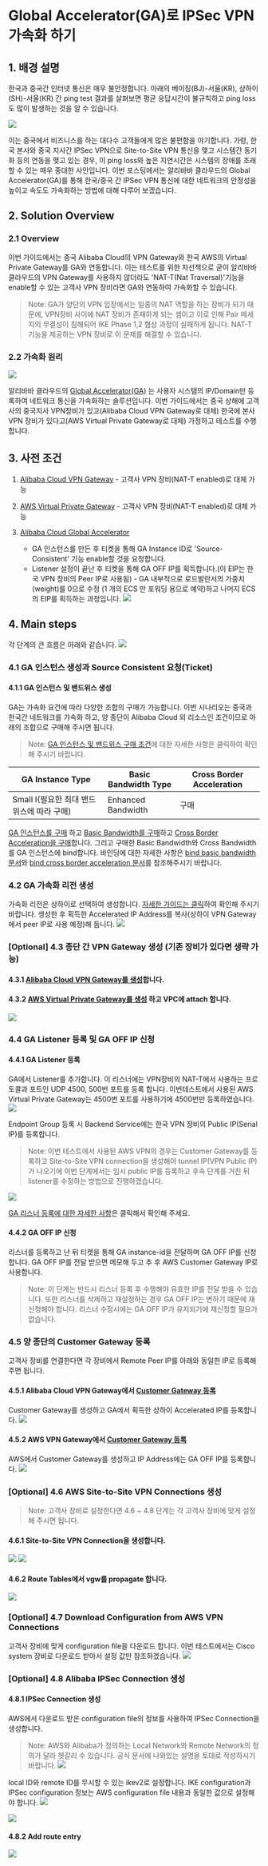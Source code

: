 
# Global Accelerator(GA)로 IPSec VPN 가속화 하기

## 1. 배경  설명 
한국과 중국간 인터넷 통신은 매우 불안정합니다. 아래의 베이징(BJ)-서울(KR), 상하이(SH)-서울(KR) 간 ping test 결과를 살펴보면 평균 응답시간이 불규칙하고 ping loss 도 많이 발생하는 것을 알 수 있습니다. 

![](https://github.com/rnlduaeo/alibaba/blob/master/pingtime.png?raw=true)

이는 중국에서 비즈니스를 하는 대다수 고객들에게 많은 불편함을 야기합니다. 가령, 한국 본사와 중국 지사간 IPSec VPN으로 Site-to-Site VPN 통신을 맺고 시스템간 동기화 등의 연동을 맺고 있는 경우, 이 ping loss와 높은 지연시간은 시스템의 장애를 초래할 수 있는 매우 중대한 사안입니다. 
이번 포스팅에서는 알리바바 클라우드의 Global Accelerator(GA)를 통해 한국/중국 간 IPSec VPN 통신에 대한 네트워크의 안정성을 높이고 속도도 가속화하는 방법에 대해 다루어 보겠습니다. 

## 2. Solution Overview
### 2.1 Overview
이번 가이드에서는 중국 Alibaba Cloud의 VPN Gateway와 한국 AWS의 Virtual Private Gateway를 GA와 연동합니다. 이는 테스트를 위한 차선책으로 굳이 알리바바 클라우드의 VPN Gateway를 사용하지 않더라도 'NAT-T(Nat Traversal)'기능을 enable할 수 있는 고객사 VPN 장비라면 GA와 연동하여 가속화할 수 있습니다.
> Note: GA가 양단의 VPN 입장에서는 일종의 NAT 역할을 하는 장비가 되기 때문에, VPN장비 사이에 NAT 장비가 존재하게 되는 셈이고 이로 인해 Pair 메세지의 무결성이 침해되어 IKE Phase 1,2 협상 과정이 실패하게 됩니다. NAT-T 기능을 제공하는 VPN 장비로 이 문제를 해결할 수 있습니다. 

### 2.2 가속화 원리 
![](https://github.com/rnlduaeo/alibaba/blob/master/VPNoverGA.png?raw=true)

알리바바 클라우드의 [Global Accelerator(GA)](https://www.alibabacloud.com/help/doc-detail/153189.htm?spm=a2c63.l28256.b99.5.82586796Hc8DP7)
는 사용자 시스템의 IP/Domain만 등록하여 네트워크 통신을 가속화하는 솔루션입니다. 이번 가이드에서는 중국 상해에 고객사의 중국지사 VPN장비가 있고(Alibaba Cloud VPN Gateway로 대체) 한국에 본사 VPN 장비가 있다고(AWS Virtual Private Gateway로 대체) 가정하고 테스트를 수행합니다. 

## 3. 사전  조건 
1. [Alibaba Cloud VPN Gateway](https://www.alibabacloud.com/help/doc-detail/64960.htm?spm=a2c63.l28256.b99.5.5d6ae889hLNiHt) - 고객사 VPN 장비(NAT-T enabled)로 대체 가능
2. [AWS Virtual Private Gateway](https://docs.aws.amazon.com/ko_kr/vpn/latest/s2svpn/how_it_works.html) - 고객사 VPN 장비(NAT-T enabled)로 대체 가능
3. [Alibaba Cloud Global Accelerator](https://www.alibabacloud.com/help/doc-detail/153189.htm?spm=a2c63.l28256.b99.5.82586796Hc8DP7) 
	 
	* GA 인스턴스를 만든 후 티켓을 통해 GA Instance ID로 'Source-Consistent' 기능 enable할 것을 요청합니다. 	
	* Listener 설정이 끝난 후 티켓을 통해 GA OFF IP를 획득합니다.(이 EIP는 한국 VPN 장비의 Peer IP로 사용됨) - GA 내부적으로 로드발란서의 가중치(weight)를 0으로 수정 (1 개의 ECS 만 포워딩 용으로 예약)하고 나머지 ECS의 EIP를 획득하는 과정입니다. 
	![](https://github.com/rnlduaeo/alibaba/blob/master/Screen%20Shot%202021-07-02%20at%2011.20.04%20AM.png?raw=true)


## 4. Main steps
각 단계의 큰 흐름은 아래와 같습니다. 
![](https://github.com/rnlduaeo/alibaba/blob/master/Picture1.png?raw=true)
### 4.1 GA 인스턴스 생성과 Source Consistent 요청(Ticket)
#### 4.1.1 GA 인스턴스 및 밴드위스 생성
GA는 가속화 요건에 따라 다양한 조합의 구매가 가능합니다. 이번 시나리오는 중국과 한국간 네트워크를 가속화 하고, 양 종단이 Alibaba Cloud 외 리소스인 조건이므로 아래의 조합으로 구매해 주시면 됩니다. 
> Note: [GA 인스턴스 및 밴드위스 구매 조건](https://www.alibabacloud.com/help/doc-detail/153194.htm?spm=a2c63.p38356.b99.10.571c2e24WeD1J9)에 대한 자세한 사항은 클릭하여 확인해 주시기 바랍니다. 

|GA Instance Type|Basic Bandwidth Type|Cross Border Acceleration |
|---|---|---|
|Small I(필요한 최대 밴드위스에 따라 구매)|Enhanced Bandwidth|구매|


[GA 인스턴스를 구매](https://www.alibabacloud.com/help/doc-detail/153200.htm?spm=a2c63.p38356.b99.22.3e8d3ec5YMYcrz) 하고 [Basic Bandwidth를 구매](https://www.alibabacloud.com/help/doc-detail/153205.htm?spm=a2c63.p38356.b99.27.111077493Kolwl)하고 [Cross Border Acceleration을 구매](https://www.alibabacloud.com/help/doc-detail/155107.htm?spm=a2c63.p38356.b99.35.4f37763eng34lg)합니다. 
그리고 구매한 Basic Bandwidth와 Cross Bandwidth를 GA 인스턴스에 bind합니다. 바인딩에 대한 자세한 사항은 [bind basic bandwidth 문서](https://www.alibabacloud.com/help/doc-detail/153206.htm?spm=a2c63.p38356.b99.28.34528816XU1IGd)와 [bind cross border acceleration 문서](https://www.alibabacloud.com/help/doc-detail/155108.htm?spm=a2c63.p38356.b99.36.4095289crKAgox)를 참조해주시기 바랍니다.

### 4.2 GA 가속화 리전 생성
가속화 리전은 상하이로 선택하여 생성합니다. [자세한 가이드는 클릭](https://www.alibabacloud.com/help/doc-detail/153212.htm?spm=a2c63.l28256.b99.43.418e6796yJw0kV)하여 확인해 주시기 바랍니다. 생성한 후 획득한 Accelerated IP Address를 복사(상하이 VPN Gateway에서 peer IP로 사용 예정)해 둡니다. 
![](https://github.com/rnlduaeo/alibaba/blob/master/Screen%20Shot%202021-07-02%20at%203.39.11%20PM.png?raw=true)

### [Optional] 4.3 종단 간 VPN Gateway 생성 (기존 장비가 있다면 생략 가능)
#### 4.3.1 [Alibaba Cloud VPN Gateway를 생성](https://www.alibabacloud.com/help/doc-detail/65290.htm?spm=a2c63.l28256.b99.23.d9a5e889eDXe0e)합니다.
#### 4.3.2 [AWS Virtual Private Gateway를 생성](https://docs.aws.amazon.com/ko_kr/vpn/latest/s2svpn/SetUpVPNConnections.html#vpn-create-target-gateway) 하고 VPC에 attach 합니다.
![](https://github.com/rnlduaeo/alibaba/blob/master/Screen%20Shot%202021-07-02%20at%203.50.49%20PM.png?raw=true)

### 4.4 GA Listener 등록 및 GA OFF IP 신청
#### 4.4.1 GA Listener 등록
GA에서 Listener를 추가합니다. 이 리스너에는 VPN장비의 NAT-T에서 사용하는 프로토콜과 포트인 UDP 4500, 500번 포트를 등록 합니다. 이번테스트에서 사용된 AWS Virtual Private Gateway는 4500번 포트를 사용하기에 4500번만 등록하였습니다.
![](https://github.com/rnlduaeo/alibaba/blob/master/Screen%20Shot%202021-07-02%20at%203.58.51%20PM.png?raw=true)

Endpoint Group 등록 시 Backend Service에는 한국 VPN 장비의 Public IP(Serial IP)를 등록합니다. 
> Note: 이번 테스트에서 사용된 AWS VPN의 경우는 Customer Gateway를 등록하고 Site-to-Site VPN connection을 생성해야 tunnel IP(VPN Public IP)가 나오기에 이번 단계에서는 임시 public IP를 등록하고 후속 단계를 거친 뒤 listener를 수정하는 방법으로 진행하겠습니다. 

![](https://github.com/rnlduaeo/alibaba/blob/master/Screen%20Shot%202021-07-02%20at%203.59.12%20PM.png?raw=true)

[GA 리스너 등록에 대한 자세한 사항](https://www.alibabacloud.com/help/doc-detail/153217.htm?spm=a2c63.l28256.b99.48.68606796n12ytp)은 클릭해서 확인해 주세요.

#### 4.4.2 GA OFF IP 신청
리스너를 등록하고 난 뒤 티켓을 통해 GA instance-id을 전달하며 GA OFF IP를 신청합니다. GA OFF IP를 전달 받으면 메모해 두고 추 후 AWS Customer Gateway IP로 사용합니다. 
> Note: 이 단계는 반드시 리스너 등록 후 수행해야 유효한 IP를 전달 받을 수 있습니다. 또한 리스너를 삭제하고 재설정하는 경우 GA OFF IP는 변하기 때문에 재신청해야 합니다. 리스너 수정시에는 GA OFF IP가 유지되기에 재신청할 필요가 없습니다. 

### 4.5 양 종단의 Customer Gateway 등록
고객사 장비를 연결한다면 각 장비에서 Remote Peer IP를 아래와 동일한 IP로 등록해 주면 됩니다.

#### 4.5.1 Alibaba Cloud VPN Gateway에서 [Customer Gateway 등록](https://www.alibabacloud.com/help/doc-detail/65286.htm?spm=a2c63.l28256.b99.30.3067e889Usd0nF)
Customer Gateway를 생성하고 GA에서 획득한 상하이 Accelerated IP를 등록합니다. 
![](https://github.com/rnlduaeo/alibaba/blob/master/Screen%20Shot%202021-07-02%20at%204.19.50%20PM.png?raw=true)

#### 4.5.2 AWS VPN Gateway에서 [Customer Gateway 등록](https://docs.aws.amazon.com/ko_kr/vpn/latest/s2svpn/SetUpVPNConnections.html#vpn-create-cgw)
AWS에서 Customer Gateway를 생성하고 IP Address에는 GA OFF IP를 등록합니다. 
![](https://github.com/rnlduaeo/alibaba/blob/master/Screen%20Shot%202021-07-02%20at%204.20.40%20PM.png?raw=true)


### [Optional] 4.6 AWS Site-to-Site VPN Connections 생성
> Note: 고객사 장비로 설정한다면 4.6 ~ 4.8 단계는 각 고객사 장비에 맞게 설정해 주시면 됩니다. 

#### 4.6.1 Site-to-Site VPN Connection을 생성합니다. 
![](https://github.com/rnlduaeo/alibaba/blob/master/Screen%20Shot%202021-07-02%20at%204.55.21%20PM.png?raw=true)
![](https://github.com/rnlduaeo/alibaba/blob/master/Screen%20Shot%202021-07-02%20at%204.55.33%20PM.png?raw=true)

#### 4.6.2 Route Tables에서 vgw를 propagate 합니다.
![](https://github.com/rnlduaeo/alibaba/blob/master/Screen%20Shot%202021-07-02%20at%205.21.07%20PM.png?raw=true)


### [Optional] 4.7 Download Configuration from AWS VPN Connections
고객사 장비에 맞게 configuration file을 다운로드 합니다. 이번 테스트에서는 Cisco system 장비로 다운로드 받아서 설정 값만 참조하겠습니다. 
![](https://github.com/rnlduaeo/alibaba/blob/master/Screen%20Shot%202021-07-02%20at%205.05.46%20PM.png?raw=true)

### [Optional] 4.8 Alibaba IPSec Connection 생성
#### 4.8.1 IPSec Connection 생성
AWS에서 다운로드 받은 configuration file의 정보를 사용하여 IPSec Connection을 생성합니다. 
> Note: AWS와 Alibaba가 정의하는 Local Network와 Remote Network의 정의가 달라 헷갈리 수 있습니다. 공식 문서에 나와있는 설명을 토대로 작성하시기 바랍니다. 
![](https://github.com/rnlduaeo/alibaba/blob/master/Screen%20Shot%202021-07-02%20at%205.08.58%20PM.png?raw=true)

local ID와 remote ID를 무시할 수 있는 ikev2로 설정합니다. IKE configuration과 IPSec configuration 정보는 AWS configuration file 내용과 동일한 값으로 설정해야 합니다.
![](https://github.com/rnlduaeo/alibaba/blob/master/Screen%20Shot%202021-07-02%20at%205.09.07%20PM.png?raw=true)

![](https://github.com/rnlduaeo/alibaba/blob/master/Screen%20Shot%202021-07-02%20at%205.09.22%20PM.png?raw=true)

#### 4.8.2 Add route entry
![](https://github.com/rnlduaeo/alibaba/blob/master/Screen%20Shot%202021-07-02%20at%205.19.09%20PM.png?raw=true)

<!--stackedit_data:
eyJoaXN0b3J5IjpbLTcwMDYzODk4NiwzNjEyNTEyMDksLTE4OT
Y2NTg5NjgsOTUyNjg4ODM2LDcwMjMwOTkyNCwyMDQwNTk3MTM5
LDE5MzUyMDA2NzcsLTgyMzg5MDM1OSwtMTczMjAzMzgxLDE3OT
k1MDM5MzUsLTE4NDgzNDA1MjMsLTE3MTQ4MDY1NTUsLTg3NDcw
MjA5OSwtMTUwNTc4NzA2MywyMzk5MzI0ODUsMTU1NzEwNDQ5Ny
wyMDI5Mzg1NjQ5LC0xMjYzNjE3NDc5LC0xNzQ3NzEzNTYxLDEy
MzYzNDAyMTFdfQ==
-->
